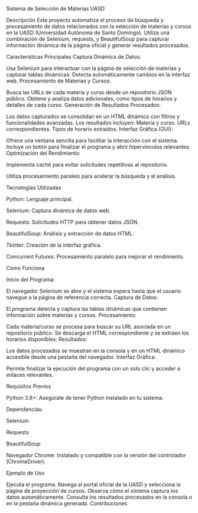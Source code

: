 Sistema de Selección de Materias UASD

Descripción
Este proyecto automatiza el proceso de búsqueda y procesamiento de datos relacionados con la selección de materias y cursos en la UASD (Universidad Autónoma de Santo Domingo). Utiliza una combinación de Selenium, requests, y BeautifulSoup para capturar información dinámica de la página oficial y generar resultados procesados.

Características Principales
Captura Dinámica de Datos:

Usa Selenium para interactuar con la página de selección de materias y capturar tablas dinámicas.
Detecta automáticamente cambios en la interfaz web.
Procesamiento de Materias y Cursos:

Busca las URLs de cada materia y curso desde un repositorio JSON público.
Obtiene y analiza datos adicionales, como tipos de horarios y detalles de cada curso.
Generación de Resultados Procesados:

Los datos capturados se consolidan en un HTML dinámico con filtros y funcionalidades avanzadas.
Los resultados incluyen:
Materia y curso.
URLs correspondientes.
Tipos de horario extraídos.
Interfaz Gráfica (GUI):

Ofrece una ventana sencilla para facilitar la interacción con el sistema.
Incluye un botón para finalizar el programa y abrir hipervínculos relevantes.
Optimización del Rendimiento:

Implementa caché para evitar solicitudes repetitivas al repositorio.

Utiliza procesamiento paralelo para acelerar la búsqueda y el análisis.

Tecnologías Utilizadas

Python: Lenguaje principal.

Selenium: Captura dinámica de datos web.

Requests: Solicitudes HTTP para obtener datos JSON.

BeautifulSoup: Análisis y extracción de datos HTML.

Tkinter: Creación de la interfaz gráfica.

Concurrent Futures: Procesamiento paralelo para mejorar el rendimiento.


Cómo Funciona

Inicio del Programa:

El navegador Selenium se abre y el sistema espera hasta que el usuario navegue a la página de referencia correcta.
Captura de Datos:

El programa detecta y captura las tablas dinámicas que contienen información sobre materias y cursos.
Procesamiento:

Cada materia/curso se procesa para buscar su URL asociada en un repositorio público.
Se descarga el HTML correspondiente y se extraen los horarios disponibles.
Resultados:

Los datos procesados se muestran en la consola y en un HTML dinámico accesible desde una pestaña del navegador.
Interfaz Gráfica:

Permite finalizar la ejecución del programa con un solo clic y acceder a enlaces relevantes.

Requisitos Previos

Python 3.8+: Asegúrate de tener Python instalado en tu sistema.

Dependencias:

Selenium

Requests

BeautifulSoup

Navegador Chrome: Instalado y compatible con la versión del controlador (ChromeDriver).


Ejemplo de Uso

Ejecuta el programa.
Navega al portal oficial de la UASD y selecciona la página de proyección de cursos.
Observa cómo el sistema captura los datos automáticamente.
Consulta los resultados procesados en la consola o en la pestaña dinámica generada.
Contribuciones
